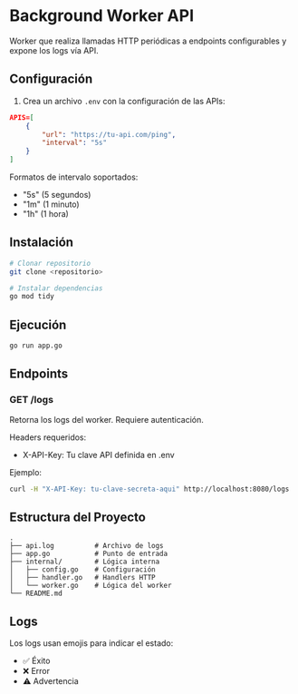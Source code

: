 # Background Worker API

Worker que realiza llamadas HTTP periódicas a endpoints configurables y expone los logs vía API.

## Configuración

1. Crea un archivo `.env` con la configuración de las APIs:
```json
APIS=[
    {
        "url": "https://tu-api.com/ping",
        "interval": "5s"
    }
]
```

Formatos de intervalo soportados:
- "5s" (5 segundos)
- "1m" (1 minuto)
- "1h" (1 hora)

## Instalación

```bash
# Clonar repositorio
git clone <repositorio>

# Instalar dependencias
go mod tidy
```

## Ejecución

```bash
go run app.go
```

## Endpoints

### GET /logs
Retorna los logs del worker. Requiere autenticación.

Headers requeridos:
- X-API-Key: Tu clave API definida en .env

Ejemplo:
```bash
curl -H "X-API-Key: tu-clave-secreta-aqui" http://localhost:8080/logs
```

## Estructura del Proyecto

```
.
├── api.log          # Archivo de logs
├── app.go           # Punto de entrada
├── internal/        # Lógica interna
│   ├── config.go    # Configuración
│   ├── handler.go   # Handlers HTTP 
│   └── worker.go    # Lógica del worker
└── README.md
```

## Logs

Los logs usan emojis para indicar el estado:
- ✅ Éxito
- ❌ Error
- ⚠️ Advertencia